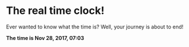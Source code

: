 # The real time clock!

Ever wanted to know what the time is? Well, your journey is about to end!

**The time is Nov 28, 2017, 07:03**
